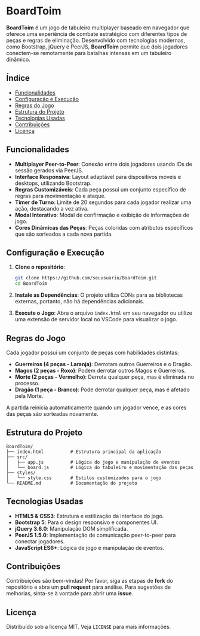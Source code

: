 
# BoardToim

**BoardToim** é um jogo de tabuleiro multiplayer baseado em navegador que oferece uma experiência de combate estratégico com diferentes tipos de peças e regras de eliminação. Desenvolvido com tecnologias modernas, como Bootstrap, jQuery e PeerJS, **BoardToim** permite que dois jogadores conectem-se remotamente para batalhas intensas em um tabuleiro dinâmico.

## Índice

- [Funcionalidades](#funcionalidades)
- [Configuração e Execução](#configuração-e-execução)
- [Regras do Jogo](#regras-do-jogo)
- [Estrutura do Projeto](#estrutura-do-projeto)
- [Tecnologias Usadas](#tecnologias-usadas)
- [Contribuições](#contribuições)
- [Licença](#licença)

## Funcionalidades

- **Multiplayer Peer-to-Peer**: Conexão entre dois jogadores usando IDs de sessão gerados via PeerJS.
- **Interface Responsiva**: Layout adaptável para dispositivos móveis e desktops, utilizando Bootstrap.
- **Regras Customizáveis**: Cada peça possui um conjunto específico de regras para movimentação e ataque.
- **Timer de Turno**: Limite de 20 segundos para cada jogador realizar uma ação, destacando a vez ativa.
- **Modal Interativo**: Modal de confirmação e exibição de informações de jogo.
- **Cores Dinâmicas das Peças**: Peças coloridas com atributos específicos que são sorteados a cada nova partida.

## Configuração e Execução

1. **Clone o repositório**:
   ```bash
   git clone https://github.com/seuusuario/BoardToim.git
   cd BoardToim
   ```

2. **Instale as Dependências**: O projeto utiliza CDNs para as bibliotecas externas, portanto, não há dependências adicionais.

3. **Execute o Jogo**:
   Abra o arquivo `index.html` em seu navegador ou utilize uma extensão de servidor local no VSCode para visualizar o jogo.

## Regras do Jogo

Cada jogador possui um conjunto de peças com habilidades distintas:
- **Guerreiros (4 peças - Laranja)**: Derrotam outros Guerreiros e o Dragão.
- **Magos (2 peças - Roxo)**: Podem derrotar outros Magos e Guerreiros.
- **Morte (2 peças - Vermelho)**: Derrota qualquer peça, mas é eliminada no processo.
- **Dragão (1 peça - Branco)**: Pode derrotar qualquer peça, mas é afetado pela Morte.

A partida reinicia automaticamente quando um jogador vence, e as cores das peças são sorteadas novamente.

## Estrutura do Projeto

```plaintext
BoardToim/
├── index.html          # Estrutura principal da aplicação
├── src/
│   ├── app.js          # Lógica do jogo e manipulação de eventos
│   └── board.js        # Lógica do tabuleiro e movimentação das peças
├── styles/
│   └── style.css       # Estilos customizados para o jogo
└── README.md           # Documentação do projeto
```

## Tecnologias Usadas

- **HTML5 & CSS3**: Estrutura e estilização da interface do jogo.
- **Bootstrap 5**: Para o design responsivo e componentes UI.
- **jQuery 3.6.0**: Manipulação DOM simplificada.
- **PeerJS 1.5.0**: Implementação de comunicação peer-to-peer para conectar jogadores.
- **JavaScript ES6+**: Lógica de jogo e manipulação de eventos.

## Contribuições

Contribuições são bem-vindas! Por favor, siga as etapas de **fork** do repositório e abra um **pull request** para análise. Para sugestões de melhorias, sinta-se à vontade para abrir uma **issue**.

## Licença

Distribuído sob a licença MIT. Veja `LICENSE` para mais informações.

